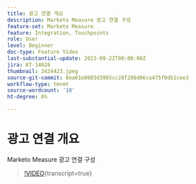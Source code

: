 ```yaml
---
title: 광고 연결 개요
description: Marketo Measure 광고 연결 구성
feature-set: Marketo Measure
feature: Integration, Touchpoints
role: User
level: Beginner
doc-type: Feature Video
last-substantial-update: 2023-09-22T00:00:00Z
jira: KT-14028
thumbnail: 3424423.jpeg
source-git-commit: 0ea61e0803d3985cc28f208d06ca475f0db1cee3
workflow-type: tm+mt
source-wordcount: '18'
ht-degree: 0%

---
```



# 광고 연결 개요

Marketo Measure 광고 연결 구성

>[!VIDEO](https://video.tv.adobe.com/v/3424423/?learn=on){transcript=true}

